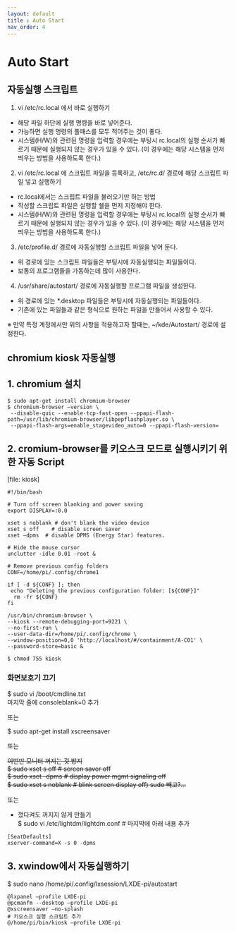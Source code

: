 ```yaml
---
layout: default
title : Auto Start
nav_order: 4
---
```


# Auto Start

## 자동실행 스크립트
1. vi /etc/rc.local 에서 바로 실행하기
- 해당 파일 하단에 실행 명령을 바로 넣어준다.
- 가능하면 실행 명령의 풀패스를 모두 적어주는 것이 좋다.
- 시스템(H/W)와 관련된 명령을 입력할 경우에는 부팅시 rc.local의 실행 순서가 빠르기 때문에 실행되지 않는 경우가 있을 수 있다. (이 경우에는 해당 시스템을 먼저 띄우는 방법을 사용하도록 한다.)

2. vi /etc/rc.local 에 스크립트 파일을 등록하고, /etc/rc.d/ 경로에 해당 스크립트 파일 넣고 실행하기
- rc.local에서는 스크립트 파일을 불러오기만 하는 방법
- 작성할 스크립트 파일은 실행할 쉘을 먼저 지정해야 한다.
- 시스템(H/W)와 관련된 명령을 입력할 경우에는 부팅시 rc.local의 실행 순서가 빠르기 때문에 실행되지 않는 경우가 있을 수 있다. (이 경우에는 해당 시스템을 먼저 띄우는 방법을 사용하도록 한다.)

3. /etc/profile.d/ 경로에 자동실행할 스크립트 파일을 넣어 둔다.
- 위 경로에 있는 스크립트 파일들은 부팅시에 자동실행되는 파일들이다.
- 보통의 프로그램들을 가동하는데 많이 사용한다.

4. /usr/share/autostart/ 경로에 자동실행할 프로그램 파일을 생성한다.
- 위 경로에 있는 *.desktop 파일들은 부팅시에 자동실행되는 파일들이다.
- 기존에 있는 파일들과 같은 형식으로 원하는 파일을 만들어서 사용할 수 있다.

※ 만약 특정 계정에서만 위의 사항을 적용하고자 할때는,
    ~/kde/Autostart/ 경로에 설정한다.

## chromium kiosk 자동실행
## 1. chromium 설치
```
$ sudo apt-get install chromium-browser
$ chromium-browser —version \
 --disable-quic --enable-tcp-fast-open --ppapi-flash-path=/usr/lib/chromium-browser/libpepflashplayer.so \
 --ppapi-flash-args=enable_stagevideo_auto=0 --ppapi-flash-version=
```

## 2. cromium-browser를 키오스크 모드로 실행시키기 위한 자동 Script
[file: kiosk]
```
#!/bin/bash
      
# Turn off screen blanking and power saving
export DISPLAY=:0.0
      
xset s noblank # don't blank the video device
xset s off    # disable screen saver
xset –dpms  # disable DPMS (Energy Star) features.
      
# Hide the mouse cursor
unclutter -idle 0.01 -root &
      
# Remove previous config folders
CONF=/home/pi/.config/chrome1
      
if [ -d ${CONF} ]; then
 echo "Deleting the previous configuration folder: [${CONF}]"
  rm -fr ${CONF}
fi
      
/usr/bin/chromium-browser \
--kiosk --remote-debugging-port=9221 \
--no-first-run \
--user-data-dir=/home/pi/.config/chrome \
--window-position=0,0 'http://localhost/#/containment/A-C01' \
--password-store=basic &
```
```
$ chmod 755 kiosk
```
### 화면보호기 끄기
$ sudo vi /boot/cmdline.txt  
마지막 줄에 consoleblank=0 추가

또는

$ sudo apt-get install xscreensaver

또는 

~~이번만 모니터 꺼지는 것 방지  
$ sudo xset s off         # screen saver off  
$ sudo xset -dpms         # display power mgmt signaling off  
$ sudo xset s noblank     # blink screen display off)
sudo 빼고?...~~

또는

- 껐다켜도 꺼지지 않게 만들기  
$ sudo vi /etc/lightdm/lightdm.conf     # 마지막에 아래 내용 추가  
```
[SeatDefaults]
xserver-command=X -s 0 -dpms
```

## 3. xwindow에서 자동실행하기
$ sudo nano /home/pi/.config/lxsession/LXDE-pi/autostart 
```
@lxpanel —profile LXDE-pi
@pcmanfm --desktop —profile LXDE-pi
@xscreensaver –no-splash
# 키오스크 실행 스크립트 추가
@/home/pi/bin/kiosk —profile LXDE-pi
```
